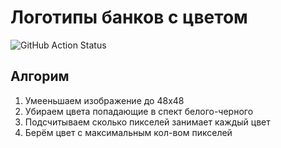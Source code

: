 # Логотипы банков с цветом

![GitHub Action Status](https://github.com/LeMarck/logos-of-banks/actions/workflows/deploy.yml/badge.svg)

## Алгорим
1. Умееньшаем изображение до 48x48
2. Убираем цвета попадающие в спект белого-черного
3. Подсчитываем сколько пикселей занимает каждый цвет
4. Берём цвет с максимальным кол-вом пикселей
